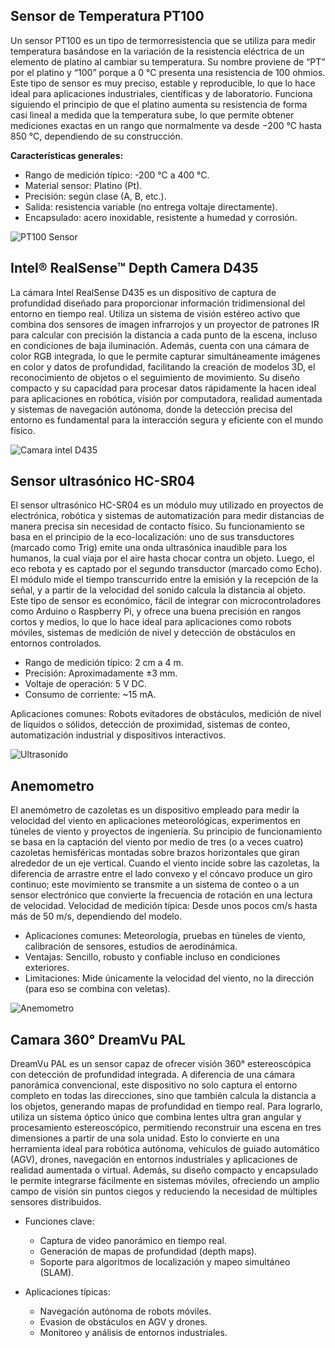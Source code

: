 ## Sensor de Temperatura PT100

Un sensor PT100 es un tipo de termorresistencia que se utiliza para medir temperatura basándose en la variación de la resistencia eléctrica de un elemento de platino al cambiar su temperatura. Su nombre proviene de “PT” por el platino y “100” porque a 0 °C presenta una resistencia de 100 ohmios. Este tipo de sensor es muy preciso, estable y reproducible, lo que lo hace ideal para aplicaciones industriales, científicas y de laboratorio. Funciona siguiendo el principio de que el platino aumenta su resistencia de forma casi lineal a medida que la temperatura sube, lo que permite obtener mediciones exactas en un rango que normalmente va desde −200 °C hasta 850 °C, dependiendo de su construcción.

**Características generales:**
- Rango de medición típico: -200 °C a 400 °C.
- Material sensor: Platino (Pt).
- Precisión: según clase (A, B, etc.).
- Salida: resistencia variable (no entrega voltaje directamente).
- Encapsulado: acero inoxidable, resistente a humedad y corrosión.

![PT100 Sensor](./pt100.jpg)

## Intel® RealSense™ Depth Camera D435

La cámara Intel RealSense D435 es un dispositivo de captura de profundidad diseñado para proporcionar información tridimensional del entorno en tiempo real. Utiliza un sistema de visión estéreo activo que combina dos sensores de imagen infrarrojos y un proyector de patrones IR para calcular con precisión la distancia a cada punto de la escena, incluso en condiciones de baja iluminación. Además, cuenta con una cámara de color RGB integrada, lo que le permite capturar simultáneamente imágenes en color y datos de profundidad, facilitando la creación de modelos 3D, el reconocimiento de objetos o el seguimiento de movimiento. Su diseño compacto y su capacidad para procesar datos rápidamente la hacen ideal para aplicaciones en robótica, visión por computadora, realidad aumentada y sistemas de navegación autónoma, donde la detección precisa del entorno es fundamental para la interacción segura y eficiente con el mundo físico.

![Camara intel D435](./D435.jpg)

## Sensor ultrasónico HC-SR04

El sensor ultrasónico HC-SR04 es un módulo muy utilizado en proyectos de electrónica, robótica y sistemas de automatización para medir distancias de manera precisa sin necesidad de contacto físico. Su funcionamiento se basa en el principio de la eco-localización: uno de sus transductores (marcado como Trig) emite una onda ultrasónica inaudible para los humanos, la cual viaja por el aire hasta chocar contra un objeto. Luego, el eco rebota y es captado por el segundo transductor (marcado como Echo). El módulo mide el tiempo transcurrido entre la emisión y la recepción de la señal, y a partir de la velocidad del sonido calcula la distancia al objeto. Este tipo de sensor es económico, fácil de integrar con microcontroladores como Arduino o Raspberry Pi, y ofrece una buena precisión en rangos cortos y medios, lo que lo hace ideal para aplicaciones como robots móviles, sistemas de medición de nivel y detección de obstáculos en entornos controlados.

- Rango de medición típico: 2 cm a 4 m.
- Precisión: Aproximadamente ±3 mm.
- Voltaje de operación: 5 V DC.
- Consumo de corriente: ~15 mA.

Aplicaciones comunes: Robots evitadores de obstáculos, medición de nivel de líquidos o sólidos, detección de proximidad, sistemas de conteo, automatización industrial y dispositivos interactivos.

![Ultrasonido](./Ultrasonido.jpg)

## Anemometro

El anemómetro de cazoletas es un dispositivo empleado para medir la velocidad del viento en aplicaciones meteorológicas, experimentos en túneles de viento y proyectos de ingeniería. Su principio de funcionamiento se basa en la captación del viento por medio de tres (o a veces cuatro) cazoletas hemisféricas montadas sobre brazos horizontales que giran alrededor de un eje vertical. Cuando el viento incide sobre las cazoletas, la diferencia de arrastre entre el lado convexo y el cóncavo produce un giro continuo; este movimiento se transmite a un sistema de conteo o a un sensor electrónico que convierte la frecuencia de rotación en una lectura de velocidad.
Velocidad de medición típica: Desde unos pocos cm/s hasta más de 50 m/s, dependiendo del modelo.

- Aplicaciones comunes: Meteorología, pruebas en túneles de viento, calibración de sensores, estudios de aerodinámica.
- Ventajas: Sencillo, robusto y confiable incluso en condiciones exteriores.
- Limitaciones: Mide únicamente la velocidad del viento, no la dirección (para eso se combina con veletas).

![Anemometro](./Viento.jpg)

## Camara 360° DreamVu PAL

DreamVu PAL es un sensor  capaz de ofrecer visión 360° estereoscópica con detección de profundidad integrada. A diferencia de una cámara panorámica convencional, este dispositivo no solo captura el entorno completo en todas las direcciones, sino que también calcula la distancia a los objetos, generando mapas de profundidad en tiempo real. Para lograrlo, utiliza un sistema óptico único que combina lentes ultra gran angular y procesamiento estereoscópico, permitiendo reconstruir una escena en tres dimensiones a partir de una sola unidad. Esto lo convierte en una herramienta ideal para robótica autónoma, vehículos de guiado automático (AGV), drones, navegación en entornos industriales y aplicaciones de realidad aumentada o virtual. Además, su diseño compacto y encapsulado le permite integrarse fácilmente en sistemas móviles, ofreciendo un amplio campo de visión sin puntos ciegos y reduciendo la necesidad de múltiples sensores distribuidos.

- Funciones clave:
    - Captura de video panorámico en tiempo real.
    - Generación de mapas de profundidad (depth maps).
    - Soporte para algoritmos de localización y mapeo simultáneo (SLAM).

- Aplicaciones típicas:
    - Navegación autónoma de robots móviles.
    - Evasion de obstáculos en AGV y drones.
    - Monitoreo y análisis de entornos industriales.
